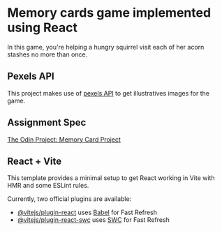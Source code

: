 # Memory cards game implemented using React

In this game, you're helping a hungry squirrel visit each of her acorn stashes no more than once.

## Pexels API

This project makes use of [pexels API](https://www.pexels.com/api/) to get illustratives images for the game.

## Assignment Spec

[The Odin Project: Memory Card Project](https://www.theodinproject.com/lessons/node-path-react-new-memory-card#assignment)

## React + Vite

This template provides a minimal setup to get React working in Vite with HMR and some ESLint rules.

Currently, two official plugins are available:

- [@vitejs/plugin-react](https://github.com/vitejs/vite-plugin-react/blob/main/packages/plugin-react/README.md) uses [Babel](https://babeljs.io/) for Fast Refresh
- [@vitejs/plugin-react-swc](https://github.com/vitejs/vite-plugin-react-swc) uses [SWC](https://swc.rs/) for Fast Refresh

